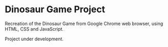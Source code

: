 # Dinosaur Game Project

Recreation of the Dinosaur Game from Google Chrome web browser, using HTML, CSS and JavaScript.

Project under development.
